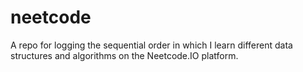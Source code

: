 # neetcode
A repo for logging the sequential order in which I learn different data structures and algorithms on the Neetcode.IO platform. 
